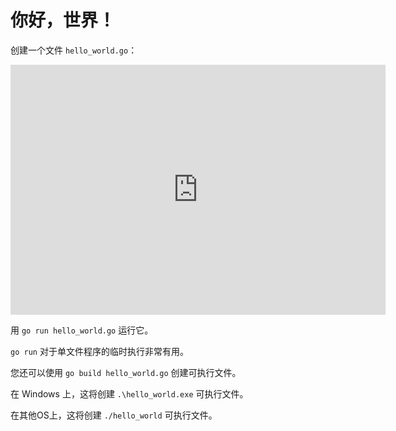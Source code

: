 # 你好，世界！

创建一个文件 `hello_world.go`：

<iframe src='https://glot.io/snippets/fapbqcwf1b/embed' frameborder='0' scrolling='no' sandbox='allow-forms allow-pointer-lock allow-popups allow-same-origin allow-scripts' width='600' height='400'></iframe>

用 `go run hello_world.go` 运行它。

`go run` 对于单文件程序的临时执行非常有用。

您还可以使用 `go build hello_world.go` 创建可执行文件。

在 Windows 上，这将创建 `.\hello_world.exe` 可执行文件。

在其他OS上，这将创建 `./hello_world` 可执行文件。